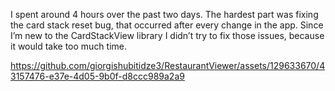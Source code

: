 I spent around 4 hours over the past two days. The hardest part was fixing the card stack reset bug, that occurred after every change in the app.
Since I’m new to the CardStackView library I didn’t try to fix those issues, because it would take too much time.

https://github.com/giorgishubitidze3/RestaurantViewer/assets/129633670/43157476-e37e-4d05-9b0f-d8ccc989a2a9

